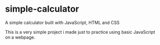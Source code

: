 # simple-calculator
A simple calculator built with JavaScript, HTML and CSS

This is a very simple project i made just to practice using basic JavaScript on a webpage.

